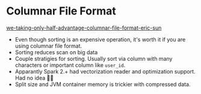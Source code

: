 # Columnar File Format

[we-taking-only-half-advantage-columnar-file-format-eric-sun](https://www.linkedin.com/pulse/we-taking-only-half-advantage-columnar-file-format-eric-sun/)

- Even though sorting is an expensive operation, it's worth it if you are using columnar file format. 
- Sorting reduces scan on big data
- Couple stratigies for sorting. Usually sort via column with many characters or important column like `user_id`.
- Apparantly Spark 2.+ had vectorization reader and optimization support. Had no idea 🤷‍♂️
- Split size and JVM container memory is trickier with compressed data.